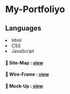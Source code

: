 # My-Portfoliyo


## Languages
<li>Html</li>
<li>CSS</li>
<li>JavaScript</li>

#### 💫 Site-Map   :  <a href="https://www.gloomaps.com/JcedflycPd" target="_blank">view</a>

#### 💫 Wire-Frame :  <a href="https://wireframe.cc/pro/pp/addd66622583196" target="_blank">view</a>

#### 💫 Mock-Up    :  <a href="https://www.figma.com/file/5SzukDaTX6TjEKgpQXiyrK/My-Profile?node-id=0%3A1" target="_blank">view</a>
